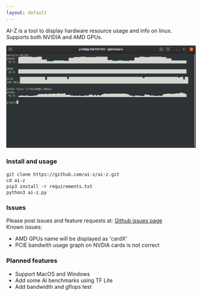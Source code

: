 ```yaml
---
layout: default
---
```


AI-Z is a tool to display hardware resource usage and info on linux. Supports both NVIDIA and AMD GPUs.


![screenhsot](./assets/screenshot01.png)

### Install and usage
```
git clone https://github.com/ai-z/ai-z.git
cd ai-z
pip3 install -r requirements.txt
python3 ai-z.py
```
### Issues
Please post issues and feature requests at: [Github issues page](https://github.com/ai-z/ai-z/issues) <br>
Known issues:
*   AMD GPUs name will be displayed as 'cardX'
*   PCIE bandwith usage graph on NVDIA cards is not correct


### Planned features
*   Support MacOS and Windows
*   Add some AI benchmarks using TF Lite
*   Add bandwidth and gflops test